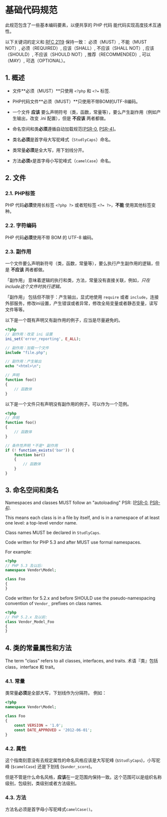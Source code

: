 # 基础代码规范

此规范包含了一些基本编码要素，以便共享的 PHP 代码 能代码实现高度技术互通性。

以下关键词的定义和 [RFC 2119][] 保持一致： 必须（MUST）, 不能（MUST NOT）, 必须（REQUIRED）, 应该（SHALL）, 不应该（SHALL NOT）, 应该（SHOULD）,
不应该（SHOULD NOT）, 推荐（RECOMMENDED）, 可以（MAY）, 可选（OPTIONAL）。

[RFC 2119]: http://www.ietf.org/rfc/rfc2119.txt
[PSR-0]: https://github.com/php-fig/fig-standards/blob/master/accepted/PSR-0.md
[PSR-4]: https://github.com/php-fig/fig-standards/blob/master/accepted/PSR-4-autoloader.md

## 1. 概述

- 文件**必须（MUST）**只使用 `<?php` 和 `<?=` 标签.

- PHP代码文件**必须（MUST）**只使用不带BOM的UTF-8编码。

- 一个文件 **应该** 要么声明符号（类，函数，常量等），要么产生副作用（例如产生输出，改变 .ini 配置），但是 **不应该** 两者都做。

- 命名空间和类**必须**遵循自动加载规范[[PSR-0], [PSR-4]]。

- 类名**必须**是首字母大写驼峰式（`StudlyCaps`）命名。

- 类常量**必须**是全大写，用下划线分开。

- 方法**必须**x是首字母小写驼峰式（`camelCase`）命名。

## 2. 文件

### 2.1. PHP标签

PHP 代码**必须**使用长标签 `<?php ?>` 或者短标签 `<?= ?>`，**不能** 使用其他标签变种。

### 2.2. 字符编码

PHP 代码**必须**使用不带 BOM 的 UTF-8 编码。

### 2.3. 副作用

一个文件要么声明新符号（类，函数，常量等），要么执行产生副作用的逻辑，但是 **不应该** 两者都做。

「副作用」 意味着逻辑的执行和类，方法，常量没有直接关联，例如，*只在include这个文件时执行逻辑。*

「副作用」 包括但不限于：产生输出，显式地使用 `require` 或者 `include`，连接外部服务，修改ini设置，产生错误或者异常，修改全局变量或者静态变量，读写文件等等。

以下是一个既有声明又有副作用的例子，应当是尽量避免的。

~~~php
<?php
// 副作用：改变 ini 设置
ini_set('error_reporting', E_ALL);

// 副作用：加载一个文件
include "file.php";

// 副作用：产生输出
echo "<html>\n";

// 声明
function foo()
{
    // 函数体
}
~~~

以下是一个文件只有声明没有副作用的例子。可以作为一个范例。

~~~php
<?php
// 声明
function foo()
{
    // 函数体
}

// 条件性声明 *不是* 副作用
if (! function_exists('bar')) {
    function bar()
    {
        // 函数体
    }
}
~~~

## 3. 命名空间和类名

Namespaces and classes MUST follow an "autoloading" PSR: [[PSR-0], [PSR-4]].

This means each class is in a file by itself, and is in a namespace of at
least one level: a top-level vendor name.

Class names MUST be declared in `StudlyCaps`.

Code written for PHP 5.3 and after MUST use formal namespaces.

For example:

~~~php
<?php
// PHP 5.3 及以后:
namespace Vendor\Model;

class Foo
{
}
~~~

Code written for 5.2.x and before SHOULD use the pseudo-namespacing convention
of `Vendor_` prefixes on class names.

~~~php
<?php
// PHP 5.2.x 及以前:
class Vendor_Model_Foo
{
}
~~~

## 4. 类的常量属性和方法

The term "class" refers to all classes, interfaces, and traits.
术语『类』包括class，interface 和 trait。

### 4.1. 常量

类常量**必须**是全部大写，下划线作为分隔符。
例如：

~~~php
<?php
namespace Vendor\Model;

class Foo
{
    const VERSION = '1.0';
    const DATE_APPROVED = '2012-06-01';
}
~~~

### 4.2. 属性

这个指南刻意没有去规定属性的命名风格应该是大写驼峰 (`$StudlyCaps`)，小写驼峰 (`$camelCase`) 还是下划线 (`$under_score`)。

但是不管是什么命名风格，**应该**在一定范围内保持一致。这个范围可以是组织名称级别，包级别，类级别或者方法级别。

### 4.3. 方法

方法名必须是首字母小写驼峰式`camelCase()`。


